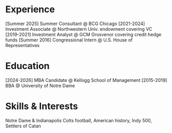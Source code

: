 # Experience
[Summer 2025] Summer Consultant @ BCG Chicago
[2021-2024] Investment Associate @ Northwestern Univ. endowment covering VC
[2019-2021] Investment Analyst @ GCM Grosvenor covering credit hedge funds
[Summer 2016] Congressional Intern @ U.S. House of Representatives

# Education
[2024-2026] MBA Candidate @ Kellogg School of Management
[2015-2019] BBA @ University of Notre Dame

# Skills & Interests
Notre Dame & Indianapolis Colts football, American history, Indy 500, Settlers of Catan
